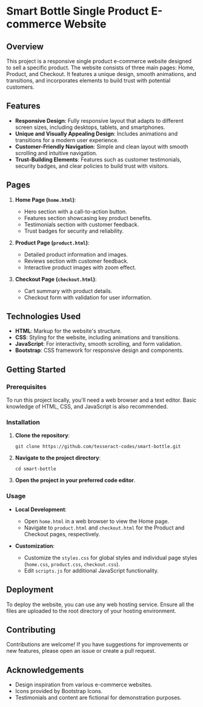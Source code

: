 # Smart Bottle Single Product E-commerce Website

## Overview
This project is a responsive single product e-commerce website designed to sell a specific product. The website consists of three main pages: Home, Product, and Checkout. It features a unique design, smooth animations, and transitions, and incorporates elements to build trust with potential customers.

## Features
- **Responsive Design**: Fully responsive layout that adapts to different screen sizes, including desktops, tablets, and smartphones.
- **Unique and Visually Appealing Design**: Includes animations and transitions for a modern user experience.
- **Customer-Friendly Navigation**: Simple and clean layout with smooth scrolling and intuitive navigation.
- **Trust-Building Elements**: Features such as customer testimonials, security badges, and clear policies to build trust with visitors.

## Pages
1. **Home Page (`home.html`)**:
   - Hero section with a call-to-action button.
   - Features section showcasing key product benefits.
   - Testimonials section with customer feedback.
   - Trust badges for security and reliability.

2. **Product Page (`product.html`)**:
   - Detailed product information and images.
   - Reviews section with customer feedback.
   - Interactive product images with zoom effect.

3. **Checkout Page (`checkout.html`)**:
   - Cart summary with product details.
   - Checkout form with validation for user information.

## Technologies Used
- **HTML**: Markup for the website's structure.
- **CSS**: Styling for the website, including animations and transitions.
- **JavaScript**: For interactivity, smooth scrolling, and form validation.
- **Bootstrap**: CSS framework for responsive design and components.

## Getting Started
### Prerequisites
To run this project locally, you'll need a web browser and a text editor. Basic knowledge of HTML, CSS, and JavaScript is also recommended.

### Installation
1. **Clone the repository**:
   ```
   git clone https://github.com/tesseract-codes/smart-bottle.git
   ```

2. **Navigate to the project directory**:
   ```
   cd smart-bottle
   ```

3. **Open the project in your preferred code editor**.

### Usage
- **Local Development**:
  - Open `home.html` in a web browser to view the Home page.
  - Navigate to `product.html` and `checkout.html` for the Product and Checkout pages, respectively.
  
- **Customization**:
  - Customize the `styles.css` for global styles and individual page styles (`home.css`, `product.css`, `checkout.css`).
  - Edit `scripts.js` for additional JavaScript functionality.

## Deployment
To deploy the website, you can use any web hosting service. Ensure all the files are uploaded to the root directory of your hosting environment.

## Contributing
Contributions are welcome! If you have suggestions for improvements or new features, please open an issue or create a pull request.

## Acknowledgements
- Design inspiration from various e-commerce websites.
- Icons provided by Bootstrap Icons.
- Testimonials and content are fictional for demonstration purposes.
